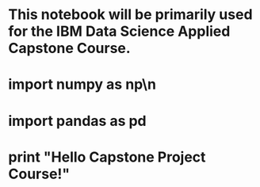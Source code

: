 # This notebook will be primarily used for the IBM Data Science Applied Capstone Course.
# import numpy as np\n
# import pandas as pd
# print "Hello Capstone Project Course!"
